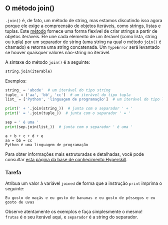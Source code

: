 ## O método join()

`.join()` é, de fato, um método de string, mas estamos discutindo isso agora porque ele 
exige a compreensão de objetos iteráveis, como strings, listas e tuplas.
Este [método](https://docs.python.org/3/library/stdtypes.html#str.join) fornece uma forma flexível de criar strings a partir de objetos iteráveis. 
Ele une cada elemento de um iterável (como lista, string ou tupla) por 
um separador de string (uma string na qual o método `join()` é chamado) e 
retorna uma string concatenada. Um `TypeError` será levantado se houver 
quaisquer valores não-string no iterável.

A sintaxe do método `join()` é a seguinte:

```python
string.join(iterable)
```

Exemplos:

```python
string_ = 'abcde'  # um iterável do tipo string
tuple_ = ('aa', 'bb', 'cc')  # um iterável do tipo tupla
list_ = ['Python', 'linguagem de programação']  # um iterável do tipo lista

print(' + '.join(string_))  # junta com o separador ' + '
print(' = '.join(tuple_))  # junta com o separador ' = '

sep = ' é uma '
print(sep.join(list_))  # junta com o separador ' é uma '
```
```text
a + b + c + d + e
aa = bb = cc
Python é uma linguagem de programação
```

Para obter informações mais estruturadas e detalhadas, você pode consultar [esta página da base de conhecimento Hyperskill](https://hyperskill.org/learn/step/6972#join-a-list?utm_source=jba&utm_medium=jba_courses_links).

### Tarefa
Atribua um valor à variável `joined` de forma que a instrução `print` imprima o seguinte:
```text
Eu gosto de maçãs e eu gosto de bananas e eu gosto de pêssegos e eu gosto de uvas
```

<div class="hint">Observe atentamente os exemplos e faça simplesmente o mesmo!</div>
<div class="hint"><code>frutas</code> é o seu iterável aqui, e <code>separador</code> é a string do separador.</div>
